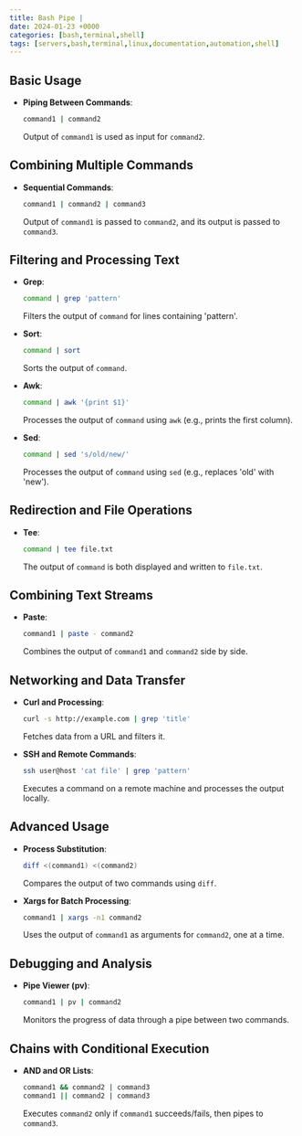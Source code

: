```yaml
---
title: Bash Pipe |
date: 2024-01-23 +0000
categories: [bash,terminal,shell]
tags: [servers,bash,terminal,linux,documentation,automation,shell]
---
```



## Basic Usage
- **Piping Between Commands**: 
  ```bash
  command1 | command2
  ```
  Output of `command1` is used as input for `command2`.

## Combining Multiple Commands
- **Sequential Commands**: 
  ```bash
  command1 | command2 | command3
  ```
  Output of `command1` is passed to `command2`, and its output is passed to `command3`.

## Filtering and Processing Text
- **Grep**: 
  ```bash
  command | grep 'pattern'
  ```
  Filters the output of `command` for lines containing 'pattern'.

- **Sort**: 
  ```bash
  command | sort
  ```
  Sorts the output of `command`.

- **Awk**: 
  ```bash
  command | awk '{print $1}'
  ```
  Processes the output of `command` using `awk` (e.g., prints the first column).

- **Sed**: 
  ```bash
  command | sed 's/old/new/'
  ```
  Processes the output of `command` using `sed` (e.g., replaces 'old' with 'new').

## Redirection and File Operations
- **Tee**: 
  ```bash
  command | tee file.txt
  ```
  The output of `command` is both displayed and written to `file.txt`.

## Combining Text Streams
- **Paste**: 
  ```bash
  command1 | paste - command2
  ```
  Combines the output of `command1` and `command2` side by side.

## Networking and Data Transfer
- **Curl and Processing**: 
  ```bash
  curl -s http://example.com | grep 'title'
  ```
  Fetches data from a URL and filters it.

- **SSH and Remote Commands**: 
  ```bash
  ssh user@host 'cat file' | grep 'pattern'
  ```
  Executes a command on a remote machine and processes the output locally.

## Advanced Usage
- **Process Substitution**: 
  ```bash
  diff <(command1) <(command2)
  ```
  Compares the output of two commands using `diff`.

- **Xargs for Batch Processing**: 
  ```bash
  command1 | xargs -n1 command2
  ```
  Uses the output of `command1` as arguments for `command2`, one at a time.

## Debugging and Analysis
- **Pipe Viewer (pv)**: 
  ```bash
  command1 | pv | command2
  ```
  Monitors the progress of data through a pipe between two commands.

## Chains with Conditional Execution
- **AND and OR Lists**:
  ```bash
  command1 && command2 | command3
  command1 || command2 | command3
  ```
  Executes `command2` only if `command1` succeeds/fails, then pipes to `command3`.

